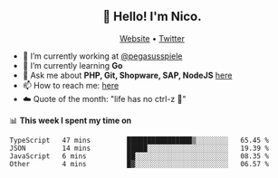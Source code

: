 <h2 align="center">👋 Hello! I'm Nico.</h2>
<p align="center">
  <a href="https://gruselhaus.com">Website</a> •
  <a href="https://twitter.com/NicoFinkernagel">Twitter</a>
</p>


- 🔭 I’m currently working at [@pegasusspiele](https://pegasus.de/en)
- 🌱 I’m currently learning **Go**
- 💬 Ask me about **PHP, Git, Shopware, SAP, NodeJS** [here](https://github.com/gruselhaus/gruselhaus/issues)
- 📫 How to reach me: [here](https://github.com/gruselhaus/gruselhaus/issues)
- ☁️ Quote of the month: "life has no ctrl-z 🌴"

📊 **This week I spent my time on**
<!--START_SECTION:waka-->
```text
TypeScript   47 mins         ████████████████▒░░░░░░░░   65.45 % 
JSON         14 mins         █████░░░░░░░░░░░░░░░░░░░░   19.39 % 
JavaScript   6 mins          ██░░░░░░░░░░░░░░░░░░░░░░░   08.35 % 
Other        4 mins          █▓░░░░░░░░░░░░░░░░░░░░░░░   06.57 % 
```
<!--END_SECTION:waka-->
